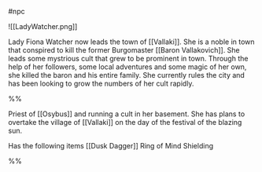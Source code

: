 #npc 

![[LadyWatcher.png]]


Lady Fiona Watcher now leads the town of [[Vallaki]]. She is a noble in town that conspired to kill the former Burgomaster [[Baron Vallakovich]]. She leads some mystrious cult that grew to be prominent in town. Through the help of her followers, some local adventures and some magic of her own, she killed the baron and his entire family. She currently rules the city and has been looking to grow the numbers of her cult rapidly.





%%

Priest of [[Osybus]] and running a cult in her basement. She has plans to overtake the village of [[Vallaki]] on the day of the festival of the blazing sun.


Has the following items
[[Dusk Dagger]]
Ring of Mind Shielding

%%